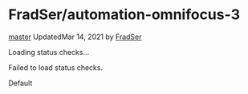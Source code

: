 # FradSer/automation-omnifocus-3

[master]() UpdatedMar 14, 2021 by [FradSer](https://github.com/FradSer)

Loading status checks…

Failed to load status checks.

 Default

